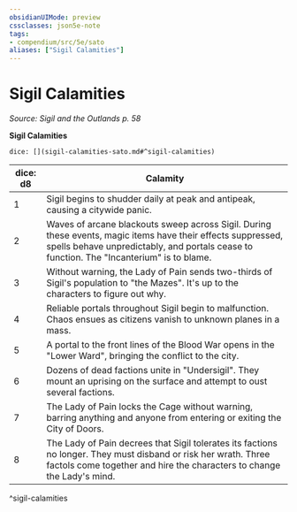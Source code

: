 ```yaml
---
obsidianUIMode: preview
cssclasses: json5e-note
tags:
- compendium/src/5e/sato
aliases: ["Sigil Calamities"]
---
```

# Sigil Calamities
*Source: Sigil and the Outlands p. 58* 

**Sigil Calamities**

`dice: [](sigil-calamities-sato.md#^sigil-calamities)`

| dice: d8 | Calamity |
|----------|----------|
| 1 | Sigil begins to shudder daily at peak and antipeak, causing a citywide panic. |
| 2 | Waves of arcane blackouts sweep across Sigil. During these events, magic items have their effects suppressed, spells behave unpredictably, and portals cease to function. The "Incanterium" is to blame. |
| 3 | Without warning, the Lady of Pain sends two-thirds of Sigil's population to "the Mazes". It's up to the characters to figure out why. |
| 4 | Reliable portals throughout Sigil begin to malfunction. Chaos ensues as citizens vanish to unknown planes in a mass. |
| 5 | A portal to the front lines of the Blood War opens in the "Lower Ward", bringing the conflict to the city. |
| 6 | Dozens of dead factions unite in "Undersigil". They mount an uprising on the surface and attempt to oust several factions. |
| 7 | The Lady of Pain locks the Cage without warning, barring anything and anyone from entering or exiting the City of Doors. |
| 8 | The Lady of Pain decrees that Sigil tolerates its factions no longer. They must disband or risk her wrath. Three factols come together and hire the characters to change the Lady's mind. |
^sigil-calamities